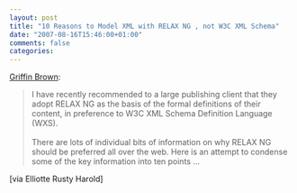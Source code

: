 ```yaml
---
layout: post
title: "10 Reasons to Model XML with RELAX NG , not W3C XML Schema"
date: "2007-08-16T15:46:00+01:00"
comments: false
categories: 
---
```


<p><a href="http://www.griffinbrown.co.uk/blog/PermaLink,guid,9aebb083-a961-42b1-9748-a57e06a0f19a.aspx">Griffin Brown</a>:</p>

<blockquote>
<p>I have recently recommended to a large publishing client that they adopt RELAX NG as the basis of the formal definitions of their content, in preference to W3C XML Schema Definition Language (WXS).<br /><br />There are lots of individual bits of information on why RELAX NG should be preferred all over the web. Here is an attempt to condense some of the key information into ten points &#8230;</p>
</blockquote>

<p>[via Elliotte Rusty Harold]</p>


